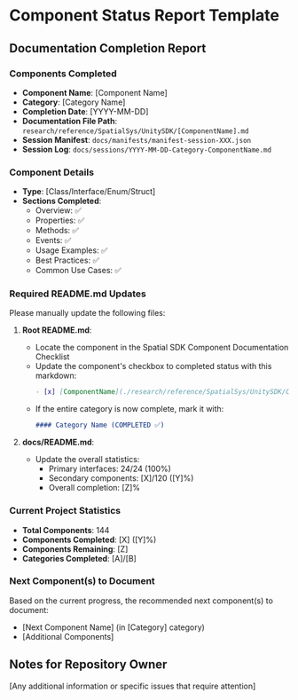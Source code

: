 # Component Status Report Template

## Documentation Completion Report

### Components Completed
- **Component Name**: [Component Name]
- **Category**: [Category Name]
- **Completion Date**: [YYYY-MM-DD]
- **Documentation File Path**: `research/reference/SpatialSys/UnitySDK/[ComponentName].md`
- **Session Manifest**: `docs/manifests/manifest-session-XXX.json`
- **Session Log**: `docs/sessions/YYYY-MM-DD-Category-ComponentName.md`

### Component Details
- **Type**: [Class/Interface/Enum/Struct]
- **Sections Completed**:
  - Overview: ✅
  - Properties: ✅
  - Methods: ✅
  - Events: ✅
  - Usage Examples: ✅
  - Best Practices: ✅
  - Common Use Cases: ✅

### Required README.md Updates
Please manually update the following files:

1. **Root README.md**:
   - Locate the component in the Spatial SDK Component Documentation Checklist
   - Update the component's checkbox to completed status with this markdown:
     ```markdown
     - [x] [ComponentName](./research/reference/SpatialSys/UnitySDK/ComponentName.md) - COMPLETED! (MM/DD/YYYY)
     ```
   - If the entire category is now complete, mark it with:
     ```markdown
     #### Category Name (COMPLETED ✅)
     ```

2. **docs/README.md**:
   - Update the overall statistics:
     - Primary interfaces: 24/24 (100%)
     - Secondary components: [X]/120 ([Y]%)
     - Overall completion: [Z]%

### Current Project Statistics
- **Total Components**: 144
- **Components Completed**: [X] ([Y]%)
- **Components Remaining**: [Z]
- **Categories Completed**: [A]/[B]

### Next Component(s) to Document
Based on the current progress, the recommended next component(s) to document:
- [Next Component Name] (in [Category] category)
- [Additional Components]

## Notes for Repository Owner
[Any additional information or specific issues that require attention]
